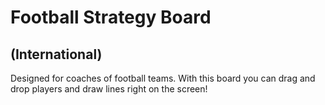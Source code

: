 # Football Strategy Board
## (International)

Designed for coaches of football teams. With this board you can drag and drop players and draw lines right on the screen!
